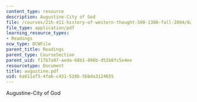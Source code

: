 ```yaml
---
content_type: resource
description: Augustine-City of God
file: /courses/21h-411-history-of-western-thought-500-1300-fall-2004/6a611af54fa6c431528b5bbda3124655_augustine.pdf
file_type: application/pdf
learning_resource_types:
- Readings
ocw_type: OCWFile
parent_title: Readings
parent_type: CourseSection
parent_uid: f17b7a97-aeda-68b1-896b-d51b8fc5e4ee
resourcetype: Document
title: augustine.pdf
uid: 6a611af5-4fa6-c431-528b-5bbda3124655
---
```

Augustine-City of God

